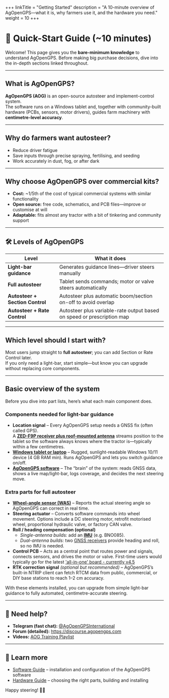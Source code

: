 +++
linkTitle = "Getting Started"
description = "A 10-minute overview of AgOpenGPS—what it is, why farmers use it, and the hardware you need."
weight = 10
+++

# 🚀 Quick-Start Guide (~10 minutes)

Welcome! This page gives you the **bare-minimum knowledge** to understand
AgOpenGPS. Before making big purchase decisions, dive into the in-depth sections
linked throughout.

---

## What is AgOpenGPS?

**AgOpenGPS (AOG)** is an open-source autosteer and implement-control system.  
The software runs on a Windows tablet and, together with community-built
hardware (PCBs, sensors, motor drivers), guides farm machinery with
**centimetre-level accuracy**.

---

## Why do farmers want autosteer?

- Reduce driver fatigue
- Save inputs through precise spraying, fertilising, and seeding
- Work accurately in dust, fog, or after dark

---

## Why choose AgOpenGPS over commercial kits?

- **Cost:** ~1/5th of the cost of typical commercial systems with similar
  functionality
- **Open source:** free code, schematics, and PCB files—improve or customise at
  will
- **Adaptable:** fits almost any tractor with a bit of tinkering and community
  support

---

## 🛠️ Levels of AgOpenGPS

| Level                           | What it does                                                           |
| ------------------------------- | ---------------------------------------------------------------------- |
| **Light-bar guidance**          | Generates guidance lines—driver steers manually                        |
| **Full autosteer**              | Tablet sends commands; motor or valve steers automatically             |
| **Autosteer + Section Control** | Autosteer plus automatic boom/section on-off to avoid overlap          |
| **Autosteer + Rate Control**    | Autosteer plus variable-rate output based on speed or prescription map |

---

## Which level should I start with?

Most users jump straight to **full autosteer**; you can add Section or Rate
Control later.  
If you only need a light-bar, start simple—but know you can upgrade without
replacing core components.

---

## Basic overview of the system

Before you dive into part lists, here’s what each main component does.

### Components needed for **light-bar guidance**

- **Location signal** – Every AgOpenGPS setup needs a GNSS fix (often called
  GPS).  
  A
  [**ZED-F9P receiver plus roof-mounted antenna**](/hardware/Other-components/gps-modules-standard-or-micro.md)
  streams position to the tablet so the software always knows where the tractor
  is—typically within a few centimetres.
- [**Windows tablet or laptop**](/hardware/Other-components/tablet.md) – Rugged,
  sunlight-readable Windows 10/11 device (4 GB RAM min). Runs AgOpenGPS and lets
  you switch guidance on/off.
- [**AgOpenGPS software**](/software) – The “brain” of the system: reads GNSS
  data, shows a live map/light-bar, logs coverage, and decides the next steering
  move.

### Extra parts for **full autosteer**

- [**Wheel-angle sensor (WAS)**](/hardware/Other-components/wheel-angle-sensor.md)
  – Reports the actual steering angle so AgOpenGPS can correct in real time.
- **Steering actuator** – Converts software commands into wheel movement.
  Options include a DC steering motor, retrofit motorised wheel, proportional
  hydraulic valve, or factory CAN valve.
- **Roll / heading compensation (optional)**
  - _Single-antenna builds:_ add an
    [**IMU**](/hardware/Other-components/imu-inertial-measurement-unit.md) (e.g.
    BNO085).
  - _Dual-antenna builds:_ two
    [GNSS receivers](/hardware/Other-components/gps-modules-standard-or-micro.md)
    provide heading and roll, so no IMU is needed.
- **Control PCB** – Acts as a central point that routes power and signals,
  connects sensors, and drives the motor or valve. First-time users would
  typically go for the latest
  ['all-in-one' board - currently v4.5](/hardware/Boards-All-In-One/_index.md)
- **RTK correction signal** _(optional but recommended)_ – AgOpenGPS’s built-in
  NTRIP client can fetch RTCM data from public, commercial, or DIY base stations
  to reach 1–2 cm accuracy.

With these elements installed, you can upgrade from simple light-bar guidance to
fully automated, centimetre-accurate steering.

---

## 🙋 Need help?

- **Telegram (fast chat):**
  [@AgOpenGPSInternational](https://t.me/AgOpenGPSInternational)
- **Forum (detailed):** <https://discourse.agopengps.com>
- **Videos:**
  [AOG Training Playlist](https://www.youtube.com/playlist?list=PL1N2N2XFHWW1fIDhb7koOa7hxH0LGppYc)

---

## 👀 Learn more

- [Software Guide](/software) – installation and configuration of the AgOpenGPS
  software
- [Hardware Guide](/hardware) – choosing the right parts, building and
  installing

Happy steering! 🚜💨
